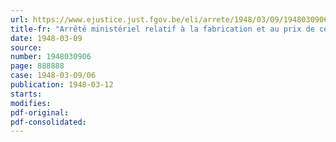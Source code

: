 ```yaml
---
url: https://www.ejustice.just.fgov.be/eli/arrete/1948/03/09/1948030906/justel
title-fr: "Arrêté ministériel relatif à la fabrication et au prix de certaines bières de luxe"
date: 1948-03-09
source:
number: 1948030906
page: 888888
case: 1948-03-09/06
publication: 1948-03-12
starts:
modifies:
pdf-original:
pdf-consolidated:
---
```


